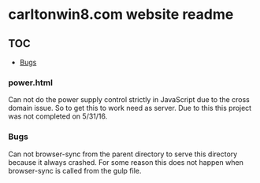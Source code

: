 # carltonwin8.com website readme

## TOC
<!-- TOC depthFrom:3 depthTo:6 withLinks:1 updateOnSave:1 orderedList:0 -->

- [Bugs](#bugs)

<!-- /TOC -->

### power.html

Can not do the power supply control strictly in JavaScript due to the
cross domain issue. So to get this to work need as server. Due to this
this project was not completed on 5/31/16.

### Bugs

Can not browser-sync from the parent directory to serve this directory because
it always crashed. For some reason this does not happen when browser-sync is
called from the gulp file.
